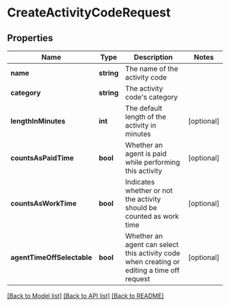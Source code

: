 # CreateActivityCodeRequest

## Properties
Name | Type | Description | Notes
------------ | ------------- | ------------- | -------------
**name** | **string** | The name of the activity code | 
**category** | **string** | The activity code&#39;s category | 
**lengthInMinutes** | **int** | The default length of the activity in minutes | [optional] 
**countsAsPaidTime** | **bool** | Whether an agent is paid while performing this activity | [optional] 
**countsAsWorkTime** | **bool** | Indicates whether or not the activity should be counted as work time | [optional] 
**agentTimeOffSelectable** | **bool** | Whether an agent can select this activity code when creating or editing a time off request | [optional] 

[[Back to Model list]](../README.md#documentation-for-models) [[Back to API list]](../README.md#documentation-for-api-endpoints) [[Back to README]](../README.md)


